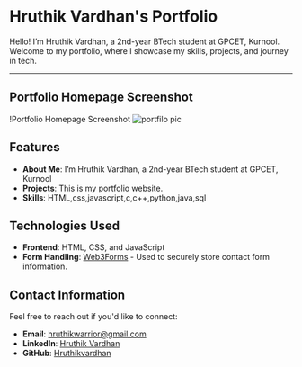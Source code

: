 # Hruthik Vardhan's Portfolio

Hello! I’m Hruthik Vardhan, a 2nd-year BTech student at GPCET, Kurnool. Welcome to my portfolio, where I showcase my skills, projects, and journey in tech.

---
## Portfolio Homepage Screenshot

!Portfolio Homepage Screenshot
![portfilo pic](https://github.com/user-attachments/assets/be191429-7242-4c6c-ade1-4d2b1bd7e62c)

## Features

- **About Me**: I’m Hruthik Vardhan, a 2nd-year BTech student at GPCET, Kurnool
- **Projects**: This is my portfolio website.
- **Skills**: HTML,css,javascript,c,c++,python,java,sql


## Technologies Used

- **Frontend**: HTML, CSS, and JavaScript
- **Form Handling**: [Web3Forms](https://web3forms.com/) - Used to securely store contact form information.

## Contact Information

Feel free to reach out if you'd like to connect:

- **Email**: [hruthikwarrior@gmail.com](mailto:hruthikwarrior@gmail.com)
- **LinkedIn**: [Hruthik Vardhan](https://www.linkedin.com/in/hruthik-vardhan)
- **GitHub**: [Hruthikvardhan](https://github.com/Hruthikvardhan)

